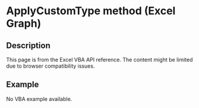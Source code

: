 # ApplyCustomType method (Excel Graph)

## Description
This page is from the Excel VBA API reference. The content might be limited due to browser compatibility issues.

## Example
No VBA example available.
